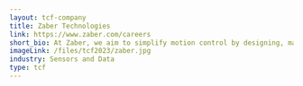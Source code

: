 ```yaml
---
layout: tcf-company
title: Zaber Technologies
link: https://www.zaber.com/careers
short_bio: At Zaber, we aim to simplify motion control by designing, manufacturing, and selling precision motion control equipment that is affordable, integrated and easy to use. Our devices are used in many different applications and markets, such as photonics and optics, life sciences, microscopy, and industrial automation. 
imageLink: /files/tcf2023/zaber.jpg
industry: Sensors and Data
type: tcf
---
```

